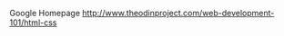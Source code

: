 Google Homepage
<a href="http://www.theodinproject.com/web-development-101/html-css">http://www.theodinproject.com/web-development-101/html-css</a>